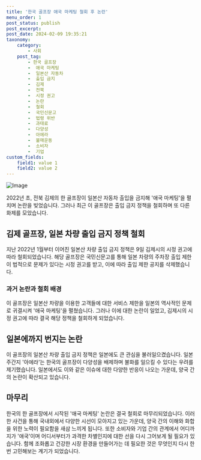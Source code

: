 ```yaml
---
title: '한국 골프장 애국 마케팅 철회 후 논란'
menu_order: 1
post_status: publish
post_excerpt: 
post_date: 2024-02-09 19:35:21
taxonomy:
    category:
        - 사회
    post_tag:
        - 한국 골프장
        -  애국 마케팅
        -  일본산 자동차
        -  출입 금지
        -  김제
        -  전북
        -  시정 권고
        -  논란
        -  철회
        -  국민신문고
        -  법령 위반
        -  과태료
        -  다양성
        -  아에라
        -  불매운동
        -  소비자
        -  기업
custom_fields:
    field1: value 1
    field2: value 2
---
```


![Image](https://imgnews.pstatic.net/image/088/2024/02/09/0000861622_001_20240209141901166.jpg?type=w647)

2022년 초, 전북 김제의 한 골프장이 일본산 자동차 출입을 금지해 '애국 마케팅'을 펼치며 논란을 빚었습니다. 그러나 최근 이 골프장은 출입 금지 정책을 철회하며 또 다른 화제를 모았습니다.
## 김제 골프장, 일본 차량 출입 금지 정책 철회
지난 2022년 1월부터 이어진 일본산 차량 출입 금지 정책은 9일 김제시의 시정 권고에 따라 철회되었습니다. 해당 골프장은 국민신문고를 통해 일본 차량의 주차장 출입 제한이 법적으로 문제가 있다는 시정 권고를 받고, 이에 따라 출입 제한 공지를 삭제했습니다.
### 과거 논란과 철회 배경
이 골프장은 일본산 차량을 이용한 고객들에 대한 서비스 제한을 일본의 역사적인 문제로 귀결시켜 '애국 마케팅'을 펼쳤습니다. 그러나 이에 대한 논란이 일었고, 김제시의 시정 권고에 따라 결국 해당 정책을 철회하게 되었습니다.
## 일본에까지 번지는 논란
이 골프장의 일본산 차량 출입 금지 정책은 일본에도 큰 관심을 불러일으켰습니다. 일본 주간지 '아에라'는 한국의 골프장이 다양성을 배제하며 불화를 일으킬 수 있다는 우려를 제기했습니다. 일본에서도 이와 같은 이슈에 대한 다양한 반응이 나오는 가운데, 양국 간의 논란이 확산되고 있습니다.
## 마무리
한국의 한 골프장에서 시작된 '애국 마케팅' 논란은 결국 철회로 마무리되었습니다. 이러한 사건을 통해 국내외에서 다양한 시선이 모아지고 있는 가운데, 양국 간의 이해와 화합을 위한 노력이 필요함을 새삼 느끼게 됩니다. 또한 소비자와 기업 간의 관계에서 어디까지가 '애국'이며 어디서부터가 과격한 차별인지에 대한 선을 다시 그어보게 될 필요가 있습니다. 함께 조화롭고 건강한 시장 환경을 만들어가는 데 필요한 것은 무엇인지 다시 한번 고민해보는 계기가 되었습니다.
